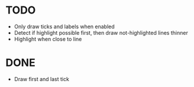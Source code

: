 # TODO

- Only draw ticks and labels when enabled
- Detect if highlight possible first, then draw not-highlighted lines thinner
- Highlight when close to line

# DONE
- Draw first and last tick
